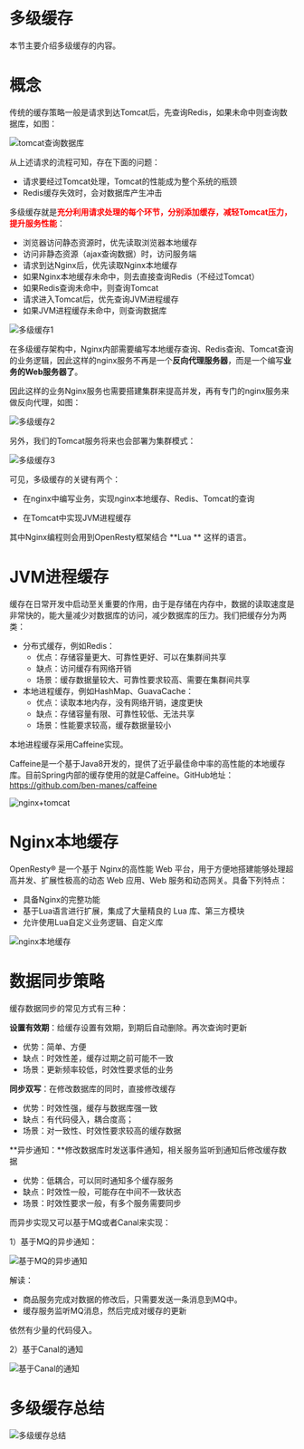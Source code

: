 # 多级缓存

本节主要介绍多级缓存的内容。

# 概念

传统的缓存策略一般是请求到达Tomcat后，先查询Redis，如果未命中则查询数据库，如图：

![tomcat查询数据库](./images/多级缓存/tomcat查询数据库.png)

从上述请求的流程可知，存在下面的问题：

* 请求要经过Tomcat处理，Tomcat的性能成为整个系统的瓶颈
* Redis缓存失效时，会对数据库产生冲击

多级缓存就是<font color='red'>**充分利用请求处理的每个环节，分别添加缓存，减轻Tomcat压力，提升服务性能**</font>：

- 浏览器访问静态资源时，优先读取浏览器本地缓存
- 访问非静态资源（ajax查询数据）时，访问服务端
- 请求到达Nginx后，优先读取Nginx本地缓存
- 如果Nginx本地缓存未命中，则去直接查询Redis（不经过Tomcat）
- 如果Redis查询未命中，则查询Tomcat
- 请求进入Tomcat后，优先查询JVM进程缓存
- 如果JVM进程缓存未命中，则查询数据库

![多级缓存1](./images/多级缓存/多级缓存1.png)

在多级缓存架构中，Nginx内部需要编写本地缓存查询、Redis查询、Tomcat查询的业务逻辑，因此这样的nginx服务不再是一个**反向代理服务器**，而是一个编写**业务的Web服务器了**。

因此这样的业务Nginx服务也需要搭建集群来提高并发，再有专门的nginx服务来做反向代理，如图：

![多级缓存2](./images/多级缓存/多级缓存2.png)

另外，我们的Tomcat服务将来也会部署为集群模式：

![多级缓存3](./images/多级缓存/多级缓存3.png)

可见，多级缓存的关键有两个：

- 在nginx中编写业务，实现nginx本地缓存、Redis、Tomcat的查询

- 在Tomcat中实现JVM进程缓存

其中Nginx编程则会用到OpenResty框架结合 **Lua ** 这样的语言。

# JVM进程缓存

缓存在日常开发中启动至关重要的作用，由于是存储在内存中，数据的读取速度是非常快的，能大量减少对数据库的访问，减少数据库的压力。我们把缓存分为两类：

* 分布式缓存，例如Redis：
    * 优点：存储容量更大、可靠性更好、可以在集群间共享
    * 缺点：访问缓存有网络开销
    * 场景：缓存数据量较大、可靠性要求较高、需要在集群间共享
* 本地进程缓存，例如HashMap、GuavaCache：
    * 优点：读取本地内存，没有网络开销，速度更快
    * 缺点：存储容量有限、可靠性较低、无法共享
    * 场景：性能要求较高，缓存数据量较小

本地进程缓存采用Caffeine实现。

Caffeine是一个基于Java8开发的，提供了近乎最佳命中率的高性能的本地缓存库。目前Spring内部的缓存使用的就是Caffeine。GitHub地址：https://github.com/ben-manes/caffeine

![nginx+tomcat](./images/多级缓存/nginx+tomcat.png)

# Nginx本地缓存

OpenResty® 是一个基于 Nginx的高性能 Web 平台，用于方便地搭建能够处理超高并发、扩展性极高的动态 Web 应用、Web 服务和动态网关。具备下列特点：

* 具备Nginx的完整功能
* 基于Lua语言进行扩展，集成了大量精良的 Lua 库、第三方模块
* 允许使用Lua自定义业务逻辑、自定义库

![nginx本地缓存](./images/多级缓存/nginx本地缓存.png)

# 数据同步策略

缓存数据同步的常见方式有三种：

**设置有效期**：给缓存设置有效期，到期后自动删除。再次查询时更新

- 优势：简单、方便
- 缺点：时效性差，缓存过期之前可能不一致
- 场景：更新频率较低，时效性要求低的业务

**同步双写**：在修改数据库的同时，直接修改缓存

- 优势：时效性强，缓存与数据库强一致
- 缺点：有代码侵入，耦合度高；
- 场景：对一致性、时效性要求较高的缓存数据

**异步通知：**修改数据库时发送事件通知，相关服务监听到通知后修改缓存数据

- 优势：低耦合，可以同时通知多个缓存服务
- 缺点：时效性一般，可能存在中间不一致状态
- 场景：时效性要求一般，有多个服务需要同步

而异步实现又可以基于MQ或者Canal来实现：

1）基于MQ的异步通知：

![基于MQ的异步通知](./images/多级缓存/基于MQ的异步通知.png)

解读：

- 商品服务完成对数据的修改后，只需要发送一条消息到MQ中。
- 缓存服务监听MQ消息，然后完成对缓存的更新

依然有少量的代码侵入。



2）基于Canal的通知

![基于Canal的通知](./images/多级缓存/基于Canal的通知.png)

# 多级缓存总结

![多级缓存总结](./images/多级缓存/多级缓存总结.png)